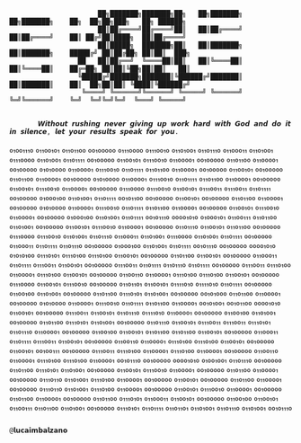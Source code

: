 ```
                      ██╗███████╗███████╗██╗   ██╗███████╗    ██╗███████╗    ██╗  ██╗██╗███╗   ██╗ ██████╗ 
                      ██║██╔════╝██╔════╝██║   ██║██╔════╝    ██║██╔════╝    ██║ ██╔╝██║████╗  ██║██╔════╝ 
                      ██║█████╗  ███████╗██║   ██║███████╗    ██║███████╗    █████╔╝ ██║██╔██╗ ██║██║  ███╗
                 ██   ██║██╔══╝  ╚════██║██║   ██║╚════██║    ██║╚════██║    ██╔═██╗ ██║██║╚██╗██║██║   ██║
                 ╚█████╔╝███████╗███████║╚██████╔╝███████║    ██║███████║    ██║  ██╗██║██║ ╚████║╚██████╔╝
                  ╚════╝ ╚══════╝╚══════╝ ╚═════╝ ╚══════╝    ╚═╝╚══════╝    ╚═╝  ╚═╝╚═╝╚═╝  ╚═══╝ ╚═════╝ 
                                                                                          
```

           𝙒𝙞𝙩𝙝𝙤𝙪𝙩 𝙧𝙪𝙨𝙝𝙞𝙣𝙜 𝙣𝙚𝙫𝙚𝙧 𝙜𝙞𝙫𝙞𝙣𝙜 𝙪𝙥 𝙬𝙤𝙧𝙠 𝙝𝙖𝙧𝙙 𝙬𝙞𝙩𝙝 𝙂𝙤𝙙 𝙖𝙣𝙙 𝙙𝙤 𝙞𝙩 𝙞𝙣 𝙨𝙞𝙡𝙚𝙣𝙘𝙚, 𝙡𝙚𝙩 𝙮𝙤𝙪𝙧 𝙧𝙚𝙨𝙪𝙡𝙩𝙨 𝙨𝙥𝙚𝙖𝙠 𝙛𝙤𝙧 𝙮𝙤𝙪.

₀₁₀₀₁₁₁₀ ₀₁₁₀₀₁₀₁ ₀₁₁₀₁₁₀₀ ₀₀₁₀₀₀₀₀ ₀₁₁₁₀₀₀₀ ₀₁₁₁₀₀₁₀ ₀₁₁₀₁₀₀₁ ₀₁₁₀₁₁₁₀ ₀₁₁₀₀₀₁₁ ₀₁₁₀₁₀₀₁ ₀₁₁₁₀₀₀₀ ₀₁₁₀₁₀₀₁ ₀₁₁₀₁₁₁₁ ₀₀₁₀₀₀₀₀ ₀₁₁₀₀₁₀₁ ₀₁₁₁₀₀₁₀ ₀₁₁₀₀₀₀₁ ₀₀₁₀₀₀₀₀ ₀₁₁₀₁₁₀₀ ₀₁₁₀₀₀₀₁ ₀₀₁₀₀₀₀₀ ₀₁₀₁₀₀₀₀ ₀₁₁₀₀₀₀₁ ₀₁₁₁₀₀₁₀ ₀₁₁₀₁₁₁₁ ₀₁₁₀₁₁₀₀ ₀₁₁₀₀₀₀₁ ₀₀₁₀₀₀₀₀ ₀₁₁₀₀₁₀₁ ₀₀₁₀₀₀₀₀ ₀₁₁₀₁₁₀₀ ₀₁₁₀₀₀₀₁ ₀₀₁₀₀₀₀₀ ₀₁₀₁₀₀₀₀ ₀₁₁₀₀₀₀₁ ₀₁₁₁₀₀₁₀ ₀₁₁₀₁₁₁₁ ₀₁₁₀₁₁₀₀ ₀₁₁₀₀₀₀₁ ₀₀₁₀₀₀₀₀ ₀₁₁₀₀₁₀₁ ₀₁₁₁₀₀₁₀ ₀₁₁₀₀₀₀₁ ₀₀₁₀₀₀₀₀ ₀₁₁₁₀₀₀₀ ₀₁₁₁₀₀₁₀ ₀₁₁₀₀₁₀₁ ₀₁₁₁₀₀₁₁ ₀₁₁₁₀₀₁₁ ₀₁₁₀₁₁₁₁ ₀₀₁₀₀₀₀₀ ₀₁₀₀₀₁₀₀ ₀₁₁₀₁₀₀₁ ₀₁₁₀₁₁₁₁ ₀₀₁₀₁₁₀₀ ₀₀₁₀₀₀₀₀ ₀₁₁₀₀₁₀₁ ₀₀₁₀₀₀₀₀ ₀₁₁₀₁₁₀₀ ₀₁₁₀₀₀₀₁ ₀₀₁₀₀₀₀₀ ₀₁₀₁₀₀₀₀ ₀₁₁₀₀₀₀₁ ₀₁₁₁₀₀₁₀ ₀₁₁₀₁₁₁₁ ₀₁₁₀₁₁₀₀ ₀₁₁₀₀₀₀₁ ₀₀₁₀₀₀₀₀ ₀₁₁₀₀₁₀₁ ₀₁₁₁₀₀₁₀ ₀₁₁₀₀₀₀₁ ₀₀₁₀₀₀₀₀ ₀₁₀₀₀₁₀₀ ₀₁₁₀₁₀₀₁ ₀₁₁₀₁₁₁₁ ₀₀₁₀₁₁₁₀ ₀₀₀₀₁₀₁₀ ₀₁₀₀₀₁₀₁ ₀₁₁₀₀₁₁₁ ₀₁₁₀₁₁₀₀ ₀₁₁₀₁₀₀₁ ₀₀₁₀₀₀₀₀ ₀₁₁₀₀₁₀₁ ₀₁₁₁₀₀₁₀ ₀₁₁₀₀₀₀₁ ₀₀₁₀₀₀₀₀ ₀₁₁₀₁₁₁₀ ₀₁₁₀₀₁₀₁ ₀₁₁₀₁₁₀₀ ₀₀₁₀₀₀₀₀ ₀₁₁₁₀₀₀₀ ₀₁₁₁₀₀₁₀ ₀₁₁₀₁₀₀₁ ₀₁₁₀₁₁₁₀ ₀₁₁₀₀₀₁₁ ₀₁₁₀₁₀₀₁ ₀₁₁₁₀₀₀₀ ₀₁₁₀₁₀₀₁ ₀₁₁₀₁₁₁₁ ₀₀₁₀₀₀₀₀ ₀₁₁₀₀₀₁₁ ₀₁₁₀₁₁₁₁ ₀₁₁₀₁₁₁₀ ₀₀₁₀₀₀₀₀ ₀₁₀₀₀₁₀₀ ₀₁₁₀₁₀₀₁ ₀₁₁₀₁₁₁₁ ₀₀₁₀₁₁₁₀ ₀₀₁₀₀₀₀₀ ₀₀₀₀₁₀₁₀ ₀₁₀₁₀₁₀₀ ₀₁₁₁₀₁₀₁ ₀₁₁₁₀₁₀₀ ₀₁₁₁₀₁₀₀ ₀₁₁₀₀₁₀₁ ₀₀₁₀₀₀₀₀ ₀₁₁₀₁₁₀₀ ₀₁₁₀₀₁₀₁ ₀₀₁₀₀₀₀₀ ₀₁₁₀₀₀₁₁ ₀₁₁₀₁₁₁₁ ₀₁₁₁₀₀₁₁ ₀₁₁₀₀₁₀₁ ₀₀₁₀₀₀₀₀ ₀₁₁₁₀₀₁₁ ₀₁₁₀₁₁₁₁ ₀₁₁₀₁₁₁₀ ₀₁₁₀₁₁₁₁ ₀₀₁₀₀₀₀₀ ₀₁₁₁₀₀₁₁ ₀₁₁₁₀₁₀₀ ₀₁₁₀₀₀₀₁ ₀₁₁₁₀₁₀₀ ₀₁₁₀₀₁₀₁ ₀₀₁₀₀₀₀₀ ₀₁₁₀₀₁₁₀ ₀₁₁₀₀₀₀₁ ₀₁₁₁₀₁₀₀ ₀₁₁₁₀₁₀₀ ₀₁₁₀₀₁₀₁ ₀₀₁₀₀₀₀₀ ₀₁₁₁₀₀₀₀ ₀₁₁₀₀₁₀₁ ₀₁₁₁₀₀₁₀ ₀₀₁₀₀₀₀₀ ₀₁₁₀₁₁₀₁ ₀₁₁₀₀₁₀₁ ₀₁₁₁₁₀₁₀ ₀₁₁₁₁₀₁₀ ₀₁₁₀₁₁₁₁ ₀₀₁₀₀₀₀₀ ₀₁₁₀₀₁₀₀ ₀₁₁₀₁₀₀₁ ₀₀₁₀₀₀₀₀ ₀₁₁₀₁₁₀₀ ₀₁₁₁₀₁₀₁ ₀₁₁₀₁₀₀₁ ₀₀₁₀₀₀₀₀ ₀₀₁₀₁₀₀₀ ₀₁₁₀₁₁₀₀ ₀₁₁₀₀₀₀₁ ₀₀₁₀₀₀₀₀ ₀₁₀₁₀₀₀₀ ₀₁₁₀₀₀₀₁ ₀₁₁₁₀₀₁₀ ₀₁₁₀₁₁₁₁ ₀₁₁₀₁₁₀₀ ₀₁₁₀₀₀₀₁ ₀₀₁₀₁₀₀₁ ₀₀₁₀₁₁₀₀ ₀₀₀₀₁₀₁₀ ₀₁₁₀₀₁₀₁ ₀₀₁₀₀₀₀₀ ₀₁₁₁₀₀₁₁ ₀₁₁₀₀₁₀₁ ₀₁₁₀₁₁₁₀ ₀₁₁₁₁₀₁₀ ₀₁₁₀₀₀₀₁ ₀₀₁₀₀₀₀₀ ₀₁₁₀₀₁₀₀ ₀₁₁₀₁₀₀₁ ₀₀₁₀₀₀₀₀ ₀₁₁₀₁₁₀₀ ₀₁₁₁₀₁₀₁ ₀₁₁₀₁₀₀₁ ₀₀₁₀₀₀₀₀ ₀₁₁₀₁₁₁₀ ₀₁₁₀₀₁₀₁ ₀₁₁₁₀₀₁₁ ₀₁₁₁₀₀₁₁ ₀₁₁₁₀₁₀₁ ₀₁₁₀₁₁₁₀ ₀₁₁₀₀₀₀₁ ₀₀₁₀₀₀₀₀ ₀₁₁₀₀₁₀₀ ₀₁₁₀₀₁₀₁ ₀₁₁₀₁₁₀₀ ₀₁₁₀₁₁₀₀ ₀₁₁₀₀₁₀₁ ₀₀₁₀₀₀₀₀ ₀₁₁₀₀₀₁₁ ₀₁₁₀₁₁₁₁ ₀₁₁₁₀₀₁₁ ₀₁₁₀₀₁₀₁ ₀₀₁₀₀₀₀₀ ₀₁₁₀₀₁₁₀ ₀₁₁₀₀₀₀₁ ₀₁₁₁₀₁₀₀ ₀₁₁₁₀₁₀₀ ₀₁₁₀₀₁₀₁ ₀₀₁₀₀₀₀₀ ₀₁₁₀₀₁₀₁ ₀₀₁₀₀₁₁₁ ₀₀₁₀₀₀₀₀ ₀₁₁₁₀₀₁₁ ₀₁₁₁₀₁₀₀ ₀₁₁₀₀₀₀₁ ₀₁₁₁₀₁₀₀ ₀₁₁₀₀₀₀₁ ₀₀₁₀₀₀₀₀ ₀₁₁₀₀₁₁₀ ₀₁₁₀₀₀₀₁ ₀₁₁₁₀₁₀₀ ₀₁₁₁₀₁₀₀ ₀₁₁₀₀₀₀₁ ₀₀₁₀₁₁₁₀ ₀₀₁₀₀₀₀₀ ₀₀₀₀₁₀₁₀ ₀₁₀₀₁₀₀₁ ₀₁₁₀₁₁₁₀ ₀₀₁₀₀₀₀₀ ₀₁₁₀₁₁₀₀ ₀₁₁₁₀₁₀₁ ₀₁₁₀₁₀₀₁ ₀₀₁₀₀₀₀₀ ₀₁₁₀₀₁₀₁ ₀₁₁₁₀₀₁₀ ₀₁₁₀₀₀₀₁ ₀₀₁₀₀₀₀₀ ₀₁₁₀₁₁₀₀ ₀₁₁₀₀₀₀₁ ₀₀₁₀₀₀₀₀ ₀₁₁₁₀₁₁₀ ₀₁₁₀₁₀₀₁ ₀₁₁₁₀₁₀₀ ₀₁₁₀₀₀₀₁ ₀₀₁₀₀₀₀₀ ₀₁₁₀₀₁₀₁ ₀₀₁₀₀₀₀₀ ₀₁₁₀₁₁₀₀ ₀₁₁₀₀₀₀₁ ₀₀₁₀₀₀₀₀ ₀₁₁₁₀₁₁₀ ₀₁₁₀₁₀₀₁ ₀₁₁₁₀₁₀₀ ₀₁₁₀₀₀₀₁ ₀₀₁₀₀₀₀₀ ₀₁₁₀₀₁₀₁ ₀₁₁₁₀₀₁₀ ₀₁₁₀₀₀₀₁ ₀₀₁₀₀₀₀₀ ₀₁₁₀₁₁₀₀ ₀₁₁₀₀₀₀₁ ₀₀₁₀₀₀₀₀ ₀₁₁₀₁₁₀₀ ₀₁₁₁₀₁₀₁ ₀₁₁₀₀₀₁₁ ₀₁₁₀₀₁₀₁ ₀₀₁₀₀₀₀₀ ₀₁₁₀₀₁₀₀ ₀₁₁₀₀₁₀₁ ₀₁₁₀₀₁₁₁ ₀₁₁₀₁₁₀₀ ₀₁₁₀₁₀₀₁ ₀₀₁₀₀₀₀₀ ₀₁₁₁₀₁₀₁ ₀₁₁₀₁₁₁₁ ₀₁₁₀₁₁₀₁ ₀₁₁₀₁₀₀₁ ₀₁₁₀₁₁₁₀ ₀₁₁₀₁₀₀₁ ₀₀₁₀₁₁₁₀



                                                                      
                                                                      
                                                                      
                                                                      @𝗹𝘂𝗰𝗮𝗶𝗺𝗯𝗮𝗹𝘇𝗮𝗻𝗼
